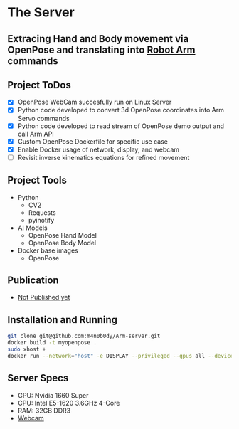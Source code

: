 # The Server

## Extracing Hand and Body movement via OpenPose and translating into [Robot Arm](https://github.com/m4n0b0dy/Arm-robot) commands

## Project ToDos
- [x] OpenPose WebCam succesfully run on Linux Server
- [x] Python code developed to convert 3d OpenPose coordinates into Arm Servo commands
- [x] Python code developed to read stream of OpenPose demo output and call Arm API
- [x] Custom OpenPose Dockerfile for specific use case
- [x] Enable Docker usage of network, display, and webcam
- [ ] Revisit inverse kinematics equations for refined movement

## Project Tools
- Python
  - CV2
  - Requests
  - pyinotify
- AI Models
  - OpenPose Hand Model
  - OpenPose Body Model
- Docker base images
  - OpenPose

## Publication
- [Not Published yet](linkedin.com)

## Installation and Running
```sh
git clone git@github.com:m4n0b0dy/Arm-server.git
docker build -t myopenpose .
sudo xhost + 
docker run --network="host" -e DISPLAY --privileged --gpus all --device=/dev/video0 --name myopenpose -it myopenpose:latest
```
## Server Specs
- GPU: Nvidia 1660 Super
- CPU: Intel E5-1620 3.6GHz 4-Core
- RAM: 32GB DDR3
- [Webcam](https://www.amazon.com/gp/product/B088H1QLRN/ref=ppx_yo_dt_b_search_asin_title?ie=UTF8&psc=1)